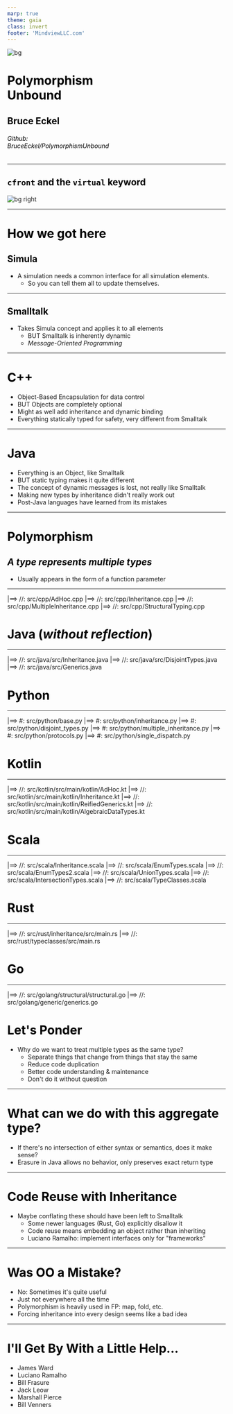 ```yaml
---
marp: true
theme: gaia
class: invert
footer: 'MindviewLLC.com'
---
```

![bg](TitleImage.jpg)
<style scoped>
h1, h2, h3, h4, h5, h6 {
  color: black;
}
a {
  color: black;
  text-decoration: none;
}
</style>
# Polymorphism<br/>Unbound
## Bruce Eckel
###### Github:<br/> BruceEckel/PolymorphismUnbound
---
## `cfront` and the `virtual` keyword
![bg right](tape.jpg)

---
# How we got here
## Simula
- A simulation needs a common interface for all simulation elements.
  - So you can tell them all to update themselves.
---
## Smalltalk
- Takes Simula concept and applies it to all elements
  * BUT Smalltalk is inherently dynamic
  * _Message-Oriented Programming_
---
# C++
  - Object-Based Encapsulation for data control
  - BUT Objects are completely optional
  - Might as well add inheritance and dynamic binding
  - Everything statically typed for safety, very different from Smalltalk
---
# Java
  - Everything is an Object, like Smalltalk
  - BUT static typing makes it quite different
  - The concept of dynamic messages is lost, not really like Smalltalk
  - Making new types by inheritance didn't really work out
  - Post-Java languages have learned from its mistakes
---
# Polymorphism
## _A type represents multiple types_
- Usually appears in the form of a function parameter

---

|==> //: src/cpp/AdHoc.cpp
|==> //: src/cpp/Inheritance.cpp
|==> //: src/cpp/MultipleInheritance.cpp
|==> //: src/cpp/StructuralTyping.cpp

# Java (_without reflection_)
---

|==> //: src/java/src/Inheritance.java
|==> //: src/java/src/DisjointTypes.java
|==> //: src/java/src/Generics.java

# Python
---

|==> #: src/python/base.py
|==> #: src/python/inheritance.py
|==> #: src/python/disjoint_types.py
|==> #: src/python/multiple_inheritance.py
|==> #: src/python/protocols.py
|==> #: src/python/single_dispatch.py

# Kotlin
---

|==> //: src/kotlin/src/main/kotlin/AdHoc.kt
|==> //: src/kotlin/src/main/kotlin/Inheritance.kt
|==> //: src/kotlin/src/main/kotlin/ReifiedGenerics.kt
|==> //: src/kotlin/src/main/kotlin/AlgebraicDataTypes.kt

# Scala
---

|==> //: src/scala/Inheritance.scala
|==> //: src/scala/EnumTypes.scala
|==> //: src/scala/EnumTypes2.scala
|==> //: src/scala/UnionTypes.scala
|==> //: src/scala/IntersectionTypes.scala
|==> //: src/scala/TypeClasses.scala

# Rust
---

|==> //: src/rust/inheritance/src/main.rs
|==> //: src/rust/typeclasses/src/main.rs

# Go
---

|==> //: src/golang/structural/structural.go
|==> //: src/golang/generic/generics.go

# Let's Ponder

* Why do we want to treat multiple types as the same type?
  * Separate things that change from things that stay the same
  * Reduce code duplication
  * Better code understanding & maintenance
  * Don't do it without question

---

# What can we do with this aggregate type?

  * If there's no intersection of either syntax or semantics, does it make sense?
  * Erasure in Java allows no behavior, only preserves exact return type

---
# Code Reuse with Inheritance

* Maybe conflating these should have been left to Smalltalk
  * Some newer languages (Rust, Go) explicitly disallow it
  * Code reuse means embedding an object rather than inheriting
  * Luciano Ramalho: implement interfaces only for "frameworks"

---
# Was OO a Mistake?
* No: Sometimes it's quite useful
* Just not everywhere all the time
* Polymorphism is heavily used in FP: map, fold, etc.
* Forcing inheritance into every design seems like a bad idea
---
# I'll Get By With a Little Help...
- James Ward
- Luciano Ramalho
- Bill Frasure
- Jack Leow
- Marshall Pierce
- Bill Venners
